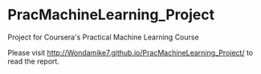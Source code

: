 # PracMachineLearning_Project
Project for Coursera's Practical Machine Learning Course

Please visit http://Wondamike7.github.io/PracMachineLearning_Project/ to read the report.